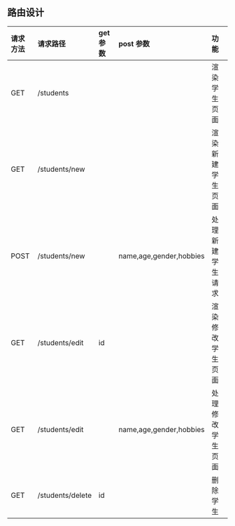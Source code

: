 ## 路由设计

| 请求方法 | 请求路径         | get 参数 | post 参数               | 功能             |
| :------- | :--------------- | :------- | :---------------------- | :--------------- |
| GET      | /students        |          |                         | 渲染学生页面     |
| GET      | /students/new    |          |                         | 渲染新建学生页面 |
| POST     | /students/new    |          | name,age,gender,hobbies | 处理新建学生请求 |
| GET      | /students/edit   | id       |                         | 渲染修改学生页面 |
| GET      | /students/edit   |          | name,age,gender,hobbies | 处理修改学生页面 |
| GET      | /students/delete | id       |                         | 删除学生         |
